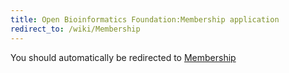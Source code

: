 ```yaml
---
title: Open Bioinformatics Foundation:Membership application
redirect_to: /wiki/Membership
---
```


You should automatically be redirected to [Membership](/wiki/Membership)

